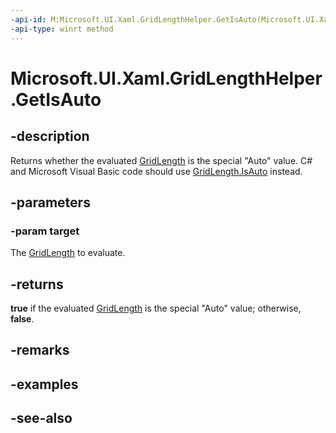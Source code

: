 ```yaml
---
-api-id: M:Microsoft.UI.Xaml.GridLengthHelper.GetIsAuto(Microsoft.UI.Xaml.GridLength)
-api-type: winrt method
---
```


<!-- Method syntax
public bool GetIsAuto(Windows.UI.Xaml.GridLength target)
-->

# Microsoft.UI.Xaml.GridLengthHelper.GetIsAuto

## -description
Returns whether the evaluated [GridLength](gridlength.md) is the special "Auto" value. C# and Microsoft Visual Basic code should use [GridLength.IsAuto](/dotnet/api/windows.ui.xaml.gridlength.auto?view=dotnet-uwp-10.0&preserve-view=true) instead.

## -parameters
### -param target
The [GridLength](gridlength.md) to evaluate.

## -returns
**true** if the evaluated [GridLength](gridlength.md) is the special "Auto" value; otherwise, **false**.

## -remarks

## -examples

## -see-also
